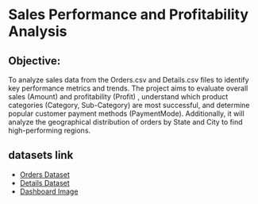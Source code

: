# Sales Performance and Profitability Analysis

## Objective: 
To analyze sales data from the Orders.csv and Details.csv  files to identify key performance metrics and trends. The project aims to evaluate overall sales (Amount) and profitability (Profit) , understand which product categories (Category, Sub-Category) are most successful, and determine popular customer payment methods (PaymentMode). Additionally, it will analyze the geographical distribution of orders by State and City  to find high-performing regions.
## datasets link
* [Orders Dataset](./Orders.csv)
* [Details Dataset](./Details.csv)
* [Dashboard Image](./image_597d87.png)
